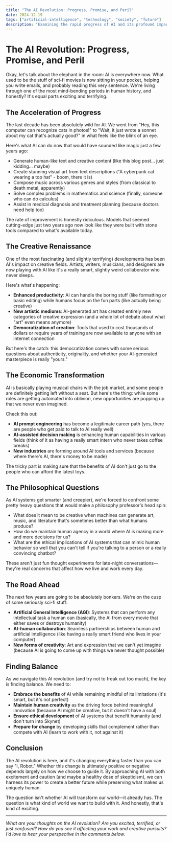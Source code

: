 ```yaml
---
title: "The AI Revolution: Progress, Promise, and Peril"
date: 2024-12-19
tags: ["artificial-intelligence", "technology", "society", "future"]
description: "Examining the rapid progress of AI and its profound impact on our world, from creative tools to existential questions."
---
```


# The AI Revolution: Progress, Promise, and Peril

Okay, let's talk about the elephant in the room: AI is everywhere now. What used to be the stuff of sci-fi movies is now sitting in your pocket, helping you write emails, and probably reading this very sentence. We're living through one of the most mind-bending periods in human history, and honestly? It's equal parts exciting and terrifying.

## The Acceleration of Progress

The last decade has been absolutely wild for AI. We went from "Hey, this computer can recognize cats in photos!" to "Wait, it just wrote a sonnet about my cat that's actually good?" in what feels like the blink of an eye.

Here's what AI can do now that would have sounded like magic just a few years ago:

- Generate human-like text and creative content (like this blog post... just kidding... maybe)
- Create stunning visual art from text descriptions ("A cyberpunk cat wearing a top hat" - boom, there it is)
- Compose music across various genres and styles (from classical to death metal, apparently)
- Solve complex problems in mathematics and science (finally, someone who can do calculus)
- Assist in medical diagnosis and treatment planning (because doctors need help too)

The rate of improvement is honestly ridiculous. Models that seemed cutting-edge just two years ago now look like they were built with stone tools compared to what's available today.

## The Creative Renaissance

One of the most fascinating (and slightly terrifying) developments has been AI's impact on creative fields. Artists, writers, musicians, and designers are now playing with AI like it's a really smart, slightly weird collaborator who never sleeps.

Here's what's happening:

- **Enhanced productivity**: AI can handle the boring stuff (like formatting or basic editing) while humans focus on the fun parts (like actually being creative)
- **New artistic mediums**: AI-generated art has created entirely new categories of creative expression (and a whole lot of debate about what "art" even means anymore)
- **Democratization of creation**: Tools that used to cost thousands of dollars or require years of training are now available to anyone with an internet connection

But here's the catch: this democratization comes with some serious questions about authenticity, originality, and whether your AI-generated masterpiece is really "yours."

## The Economic Transformation

AI is basically playing musical chairs with the job market, and some people are definitely getting left without a seat. But here's the thing: while some roles are getting automated into oblivion, new opportunities are popping up that we never even imagined.

Check this out:

- **AI prompt engineering** has become a legitimate career path (yes, there are people who get paid to talk to AI really well)
- **AI-assisted decision making** is enhancing human capabilities in various fields (think of it as having a really smart intern who never takes coffee breaks)
- **New industries** are forming around AI tools and services (because where there's AI, there's money to be made)

The tricky part is making sure that the benefits of AI don't just go to the people who can afford the latest toys.

## The Philosophical Questions

As AI systems get smarter (and creepier), we're forced to confront some pretty heavy questions that would make a philosophy professor's head spin:

- What does it mean to be creative when machines can generate art, music, and literature that's sometimes better than what humans produce?
- How do we maintain human agency in a world where AI is making more and more decisions for us?
- What are the ethical implications of AI systems that can mimic human behavior so well that you can't tell if you're talking to a person or a really convincing chatbot?

These aren't just fun thought experiments for late-night conversations—they're real concerns that affect how we live and work every day.

## The Road Ahead

The next few years are going to be absolutely bonkers. We're on the cusp of some seriously sci-fi stuff:

- **Artificial General Intelligence (AGI)**: Systems that can perform any intellectual task a human can (basically, the AI from every movie that either saves or destroys humanity)
- **AI-human collaboration**: Seamless partnerships between human and artificial intelligence (like having a really smart friend who lives in your computer)
- **New forms of creativity**: Art and expression that we can't yet imagine (because AI is going to come up with things we never thought possible)

## Finding Balance

As we navigate this AI revolution (and try not to freak out too much), the key is finding balance. We need to:

- **Embrace the benefits** of AI while remaining mindful of its limitations (it's smart, but it's not perfect)
- **Maintain human creativity** as the driving force behind meaningful innovation (because AI might be creative, but it doesn't have a soul)
- **Ensure ethical development** of AI systems that benefit humanity (and don't turn into Skynet)
- **Prepare for change** by developing skills that complement rather than compete with AI (learn to work with it, not against it)

## Conclusion

The AI revolution is here, and it's changing everything faster than you can say "I, Robot." Whether this change is ultimately positive or negative depends largely on how we choose to guide it. By approaching AI with both excitement and caution (and maybe a healthy dose of skepticism), we can harness its power to create a better future while preserving what makes us uniquely human.

The question isn't whether AI will transform our world—it already has. The question is what kind of world we want to build with it. And honestly, that's kind of exciting.

---

*What are your thoughts on the AI revolution? Are you excited, terrified, or just confused? How do you see it affecting your work and creative pursuits? I'd love to hear your perspective in the comments below.*
